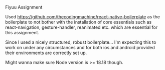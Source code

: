 Fiyuu Assignment

Used https://github.com/thecodingmachine/react-native-boilerplate as the boilerplate to not bother with the installation of core essentials such as react-navigation, gesture-handler, reanimated etc. which are essential for this assignment.

Since I used a nicely structured, robust boilerplate... I'm expecting this to work on under any circumstances and for both ios and android provided their environments are correctly set up. 

Might wanna make sure Node version is >= 18.18 though.
